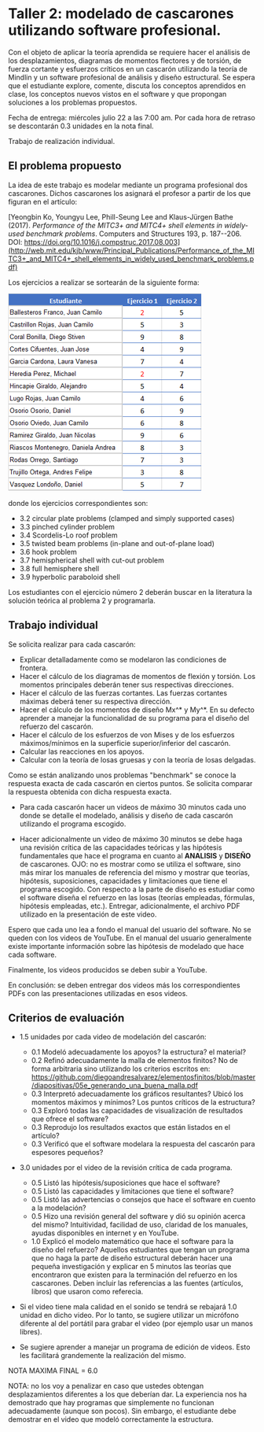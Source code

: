 # Taller 2: modelado de cascarones utilizando software profesional.

Con el objeto de aplicar la teoría aprendida se requiere hacer el análisis de los desplazamientos, diagramas de momentos flectores y de torsión, de fuerza cortante y esfuerzos críticos en un cascarón utilizando la teoría de Mindlin y un software profesional de análisis y diseño estructural. Se espera que el estudiante explore, comente, discuta los conceptos aprendidos en clase, los conceptos nuevos vistos en el software y que propongan soluciones a los problemas propuestos.

Fecha de entrega: miércoles julio 22 a las 7:00 am. Por cada hora de retraso se descontarán 0.3 unidades en la nota final.

Trabajo de realización individual.

## El problema propuesto
La idea de este trabajo es modelar mediante un programa profesional dos cascarones. Dichos cascarones los asignará el profesor a partir de los que figuran en el artículo:

[Yeongbin Ko, Youngyu Lee, Phill-Seung Lee and Klaus-Jürgen Bathe (2017). *Performance of the MITC3+ and MITC4+ shell elements in widely-used benchmark problems*. Computers and Structures 193, p. 187--206. DOI: https://doi.org/10.1016/j.compstruc.2017.08.003](http://web.mit.edu/kjb/www/Principal_Publications/Performance_of_the_MITC3+_and_MITC4+_shell_elements_in_widely_used_benchmark_problems.pdf)

Los ejercicios a realizar se sortearán de la siguiente forma:

![sorteo_2020a.png](figs/sorteo_2020a.png)

donde los ejercicios correspondientes son:
- 3.2 circular plate problems (clamped and simply supported cases) 
- 3.3 pinched cylinder problem
- 3.4 Scordelis-Lo roof problem
- 3.5 twisted beam problems (in-plane and out-of-plane load)
- 3.6 hook problem 
- 3.7 hemispherical shell with cut-out problem
- 3.8 full hemisphere shell
- 3.9 hyperbolic paraboloid shell

Los estudiantes con el ejercicio número 2 deberán buscar en la literatura la solución teórica al problema 2 y programarla.

## Trabajo individual
Se solicita realizar para cada cascarón:
* Explicar detalladamente como se modelaron las condiciones de frontera.
* Hacer el cálculo de los diagramas de momentos de flexión y torsión. Los momentos principales deberán tener sus respectivas direcciones.
* Hacer el cálculo de las fuerzas cortantes. Las fuerzas cortantes máximas deberá tener su respectiva dirección.
* Hacer el cálculo de los momentos de diseño Mx^* y My^*. En su defecto aprender a manejar la funcionalidad de su programa para el diseño del refuerzo del cascarón.
* Hacer el cálculo de los esfuerzos de von Mises y de los esfuerzos máximos/mínimos en la superficie superior/inferior del cascarón.
* Calcular las reacciones en los apoyos.
* Calcular con la teoría de losas gruesas y con la teoría de losas delgadas.


Como se están analizando unos problemas "benchmark" se conoce la respuesta exacta de cada cascarón en ciertos puntos. Se solicita comparar la respuesta obtenida con dicha respuesta exacta.

* Para cada cascarón hacer un videos de máximo 30 minutos cada uno donde se detalle el modelado, análisis y diseño de cada cascarón utilizando el programa escogido.

* Hacer adicionalmente un video de máximo 30 minutos se debe haga una revisión crítica de las capacidades teóricas y las hipótesis fundamentales que hace el programa en cuanto al **ANALISIS** y **DISEÑO** de cascarones. OJO: no es mostrar como se utiliza el software, sino más mirar los manuales de referencia del mismo y mostrar que teorías, hipótesis, suposiciones, capacidades y limitaciones que tiene el programa escogido. Con respecto a la parte de diseño es estudiar como el software diseña el refuerzo en las losas (teorías empleadas, fórmulas, hipótesis empleadas, etc.). Entregar, adicionalmente, el archivo PDF utilizado en la presentación de este video.

Espero que cada uno lea a fondo el manual del usuario del software. No se queden con los videos de YouTube. En el manual del usuario generalmente existe importante información sobre las hipótesis de modelado que hace cada software.

Finalmente, los videos producidos se deben subir a YouTube.

En conclusión: se deben entregar dos videos más los correspondientes PDFs con las presentaciones utilizadas en esos videos.

## Criterios de evaluación
* 1.5 unidades por cada video de modelación del cascarón:
  - 0.1 Modeló adecuadamente los apoyos? la estructura? el material?
  - 0.2 Refinó adecuadamente la malla de elementos finitos? No de forma arbitraria sino utilizando los criterios escritos en: https://github.com/diegoandresalvarez/elementosfinitos/blob/master/diapositivas/05e_generando_una_buena_malla.pdf
  - 0.3 Interpretó adecuadamente los gráficos resultantes? Ubicó los momentos máximos y mínimos? Los puntos críticos de la estructura?
  - 0.3 Exploró todas las capacidades de visualización de resultados que ofrece el software?
  - 0.3 Reprodujo los resultados exactos que están listados en el artículo?
  - 0.3 Verificó que el software modelara la respuesta del cascarón para espesores pequeños?

* 3.0 unidades por el video de la revisión crítica de cada programa.
  - 0.5 Listó las hipótesis/suposiciones que hace el software?
  - 0.5 Listó las capacidades y limitaciones que tiene el software?
  - 0.5 Listó las advertencias o consejos que hace el software en cuento a la modelación?
  - 0.5 Hizo una revisión general del software y dió su opinión acerca del mismo? Intuitividad, facilidad de uso, claridad de los manuales, ayudas disponibles en internet y en YouTube.
  - 1.0 Explicó el modelo matemático que hace el software para la diseño del refuerzo? Aquellos estudiantes que tengan un programa que no haga la parte de diseño estructural deberán hacer una pequeña investigación y explicar en 5 minutos las teorías que encontraron que existen para la terminación del refuerzo en los cascarones. Deben incluir las referencias a las fuentes (artículos, libros) que usaron como referecia.

* Si el video tiene mala calidad en el sonido se tendrá se rebajará 1.0 unidad en dicho video. Por lo tanto, se sugiere utilizar un micrófono diferente al del portátil para grabar el video (por ejemplo usar un manos libres).
* Se sugiere aprender a manejar un programa de edición de videos. Esto les facilitará grandemente la realización del mismo.

NOTA MAXIMA FINAL = 6.0

NOTA: no los voy a penalizar en caso que ustedes obtengan desplazamientos diferentes a los que deberían dar. La experiencia nos ha demostrado que hay programas que simplemente no funcionan adecuadamente (aunque son pocos). Sin embargo, el estudiante debe demostrar en el video que modeló correctamente la estructura.